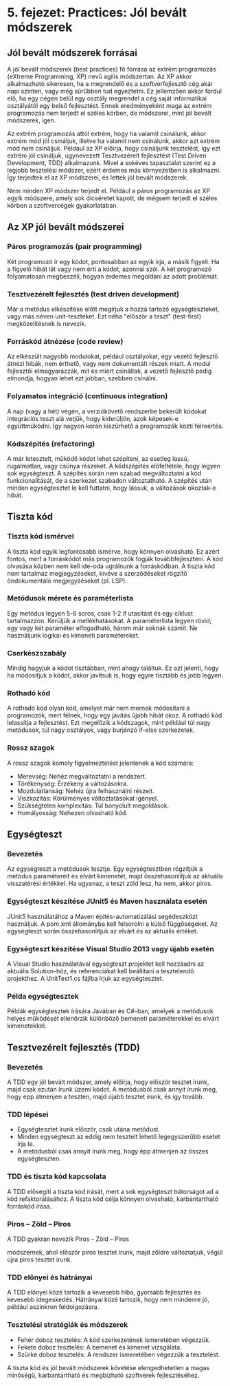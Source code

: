 # 5. fejezet: Practices: Jól bevált módszerek

## Jól bevált módszerek forrásai

A jól bevált módszerek (best practices) fő forrása az extrém programozás (eXtreme Programming, XP) nevű agilis módszertan. Az XP akkor alkalmazható sikeresen, ha a megrendelő és a szoftverfejlesztő cég akár napi szinten, vagy még sűrűbben tud egyeztetni. Ez jellemzően akkor fordul elő, ha egy cégen belül egy osztály megrendel a cég saját informatikai osztályától egy belső fejlesztést. Ennek eredményeként maga az extrém programozás nem terjedt el széles körben, de módszerei, mint jól bevált módszerek, igen.

Az extrém programozás attól extrém, hogy ha valamit csinálunk, akkor extrém mód jól csináljuk, illetve ha valamit nem csinálunk, akkor azt extrém mód nem csináljuk. Például az XP előírja, hogy csináljunk tesztelést, így ezt extrém jól csináljuk, úgynevezett Tesztvezérelt fejlesztést (Test Driven Development, TDD) alkalmazunk. Mivel a sokéves tapasztalat szerint ez a legjobb tesztelési módszer, ezért érdemes más környezetben is alkalmazni. Így terjedtek el az XP módszerei, és lettek jól bevált módszerek.

Nem minden XP módszer terjedt el. Például a páros programozás az XP egyik módszere, amely sok dicséretet kapott, de mégsem terjedt el széles körben a szoftvercégek gyakorlatában.

## Az XP jól bevált módszerei

### Páros programozás (pair programming)
Két programozó ír egy kódot, pontosabban az egyik írja, a másik figyeli. Ha a figyelő hibát lát vagy nem érti a kódot, azonnal szól. A két programozó folyamatosan megbeszéli, hogyan érdemes megoldani az adott problémát.

### Tesztvezérelt fejlesztés (test driven development)
Már a metódus elkészítése előtt megírjuk a hozzá tartozó egységteszteket, vagy más néven unit-teszteket. Ezt néha "először a teszt" (test-first) megközelítésnek is nevezik.

### Forráskód átnézése (code review)
Az elkészült nagyobb modulokat, például osztályokat, egy vezető fejlesztő átnézi hibák, nem érthető, vagy nem dokumentált részek miatt. A modul fejlesztői elmagyarázzák, mit és miért csináltak, a vezető fejlesztő pedig elmondja, hogyan lehet ezt jobban, szebben csinálni.

### Folyamatos integráció (continuous integration)
A nap (vagy a hét) végén, a verziókövető rendszerbe bekerült kódokat integrációs teszt alá vetjük, hogy kiderüljön, azok képesek-e együttműködni. Így nagyon korán kiszűrhető a programozók közti félreértés.

### Kódszépítés (refactoring)
A már letesztelt, működő kódot lehet szépíteni, az esetleg lassú, rugalmatlan, vagy csúnya részeket. A kódszépítés előfeltétele, hogy legyen sok egységteszt. A szépítés során nem szabad megváltoztatni a kód funkcionalitását, de a szerkezet szabadon változtatható. A szépítés után minden egységtesztet le kell futtatni, hogy lássuk, a változások okoztak-e hibát.

## Tiszta kód

### Tiszta kód ismérvei
A tiszta kód egyik legfontosabb ismérve, hogy könnyen olvasható. Ez azért fontos, mert a forráskódot más programozók fogják továbbfejleszteni. A kód olvasása közben nem kell ide-oda ugrálnunk a forráskódban. A tiszta kód nem tartalmaz megjegyzéseket, kivéve a szerződéseket rögzítő öndokumentáló megjegyzéseket (pl. LSP).

### Metódusok mérete és paraméterlista
Egy metódus legyen 5-6 soros, csak 1-2 if utasítást és egy ciklust tartalmazzon. Kerüljük a mellékhatásokat. A paraméterlista legyen rövid; egy vagy két paraméter elfogadható, három már soknak számít. Ne használjunk logikai és kimeneti paramétereket.

### Cserkészszabály
Mindig hagyjuk a kódot tisztábban, mint ahogy találtuk. Ez azt jelenti, hogy ha módosítjuk a kódot, akkor javítsuk is, hogy egyre tisztább és jobb legyen.

### Rothadó kód
A rothadó kód olyan kód, amelyet már nem mernek módosítani a programozók, mert félnek, hogy egy javítás újabb hibát okoz. A rothadó kód lelassítja a fejlesztést. Ezt megelőzik a kódszagok, mint például túl nagy metódusok, túl nagy osztályok, vagy burjánzó if-else szerkezetek.

### Rossz szagok
A rossz szagok komoly figyelmeztetést jelentenek a kód számára:
- Merevség: Nehéz megváltoztatni a rendszert.
- Törékenység: Érzékeny a változásokra.
- Mozdulatlanság: Nehéz újra felhasználni részeit.
- Viszkozitás: Körülményes változtatásokat igényel.
- Szükségtelen komplexitás: Túl bonyolult megoldások.
- Homályosság: Nehezen olvasható kód.

## Egységteszt

### Bevezetés
Az egységteszt a metódusok tesztje. Egy egységtesztben rögzítjük a metódus paramétereit és elvárt kimenetét, majd összehasonlítjuk az aktuális visszatérési értékkel. Ha ugyanaz, a teszt zöld lesz, ha nem, akkor piros.

### Egységteszt készítése JUnit5 és Maven használata esetén
JUnit5 használatához a Maven építés-automatizálási segédeszközt használjuk. A pom.xml állományba kell felsorolni a külső függőségeket. Az egységteszt során összehasonlítjuk az elvárt és az aktuális értéket.

### Egységteszt készítése Visual Studio 2013 vagy újabb esetén
A Visual Studio használatával egységteszt projektet kell hozzáadni az aktuális Solution-höz, és referenciákat kell beállítani a tesztelendő projekthez. A UnitTest1.cs fájlba írjuk az egységtesztet.

### Példa egységtesztek
Példák egységtesztek írására Javában és C#-ban, amelyek a metódusok helyes működését ellenőrzik különböző bemeneti paraméterekkel és elvárt kimenetekkel.

## Tesztvezérelt fejlesztés (TDD)

### Bevezetés
A TDD egy jól bevált módszer, amely előírja, hogy először tesztet írunk, majd csak ezután írunk üzemi kódot. A metódusból csak annyit írunk meg, hogy épp átmenjen a teszten, majd újabb tesztet írunk, és így tovább.

### TDD lépései
- Egységtesztet írunk először, csak utána metódust.
- Minden egységteszt az eddig nem tesztelt lehető legegyszerűbb esetet írja le.
- A metódusból csak annyit írunk meg, hogy épp átmenjen az összes egységteszten.

### TDD és tiszta kód kapcsolata
A TDD elősegíti a tiszta kód írását, mert a sok egységteszt bátorságot ad a kód refaktorálásához. A tiszta kód célja könnyen olvasható, karbantartható forráskód írása.

### Piros – Zöld – Piros
A TDD gyakran nevezik Piros – Zöld – Piros

 módszernek, ahol először piros tesztet írunk, majd zöldre változtatjuk, végül újra piros tesztet írunk.

### TDD előnyei és hátrányai
A TDD előnyei közé tartozik a kevesebb hiba, gyorsabb fejlesztés és kevesebb idegeskedés. Hátrányai közé tartozik, hogy nem mindenre jó, például aszinkron feldolgozásra.

### Tesztelési stratégiák és módszerek
- Fehér doboz tesztelés: A kód szerkezetének ismeretében végezzük.
- Fekete doboz tesztelés: A bemenet és kimenet vizsgálata.
- Szürke doboz tesztelés: A rendszer ismeretében végezzük a tesztelést.

A tiszta kód és jól bevált módszerek követése elengedhetetlen a magas minőségű, karbantartható és megbízható szoftverek fejlesztéséhez.